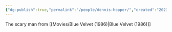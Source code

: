 ```yaml
---
{"dg-publish":true,"permalink":"/people/dennis-hopper/","created":"2023-12-11","updated":"2024-02-26"}
---
```



The scary man from [[Movies/Blue Velvet (1986)\|Blue Velvet (1986)]]
